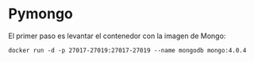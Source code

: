 # Pymongo

El primer paso es levantar el contenedor con la imagen de Mongo:

```
docker run -d -p 27017-27019:27017-27019 --name mongodb mongo:4.0.4
```
